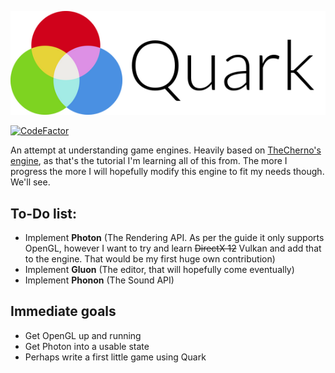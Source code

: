 ![Quark](doc/images/icon_small_text.png)

[![CodeFactor](https://www.codefactor.io/repository/github/lauchmelder23/quark/badge)](https://www.codefactor.io/repository/github/lauchmelder23/quark)

An attempt at understanding game engines. Heavily based on [TheCherno's engine](https://github.com/TheCherno/Hazel), as that's the tutorial I'm learning all of this from. The more I progress the more I will hopefully modify this engine to fit my needs though. We'll see.

## To-Do list:
* Implement **Photon** (The Rendering API. As per the guide it only supports OpenGL, however I want to try and learn ~~DirectX 12~~ Vulkan and add that to the engine. That would be my first huge own contribution)
* Implement **Gluon** (The editor, that will hopefully come eventually)
* Implement **Phonon** (The Sound API)

## Immediate goals
* Get OpenGL up and running
* Get Photon into a usable state
* Perhaps write a first little game using Quark
